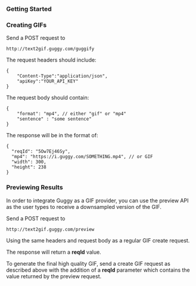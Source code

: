 ### Getting Started

### Creating GIFs
Send a POST request to 
````
http://text2gif.guggy.com/guggify
````

The request headers should include:
````
{
    "Content-Type":"application/json",
    "apiKey":"YOUR_API_KEY"
}
````

The request body should contain:
````
{
    "format": "mp4", // either "gif" or "mp4"
    "sentence" : "some sentence"
}
````

The response will be in the format of:
````
{
  "reqId": "5Ow7Ej46Sy",
  "mp4": "https://i.guggy.com/SOMETHING.mp4", // or GIF
  "width": 300,
  "height": 238
}
````

### Previewing Results

In order to integrate Guggy as a GIF provider, you can use the preview API as the user types to receive a downsampled version of the GIF.

Send a POST request to
````
http://text2gif.guggy.com/preview
````

Using the same headers and request body as a regular GIF create request.

The response will return a __reqId__ value.

To generate the final high quality GIF, send a create GIF request as described above with the addition of a __reqId__ parameter which contains the value returned by the preview request.


